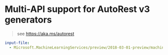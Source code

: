 # Multi-API support for AutoRest v3 generators

> see https://aka.ms/autorest

``` yaml $(enable-multi-api)
input-file:
  - Microsoft.MachineLearningServices/preview/2018-03-01-preview/machineLearningServices.json
```
